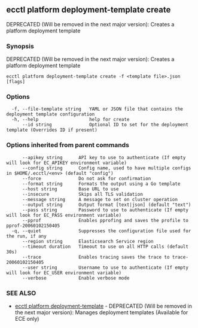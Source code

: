 ## ecctl platform deployment-template create

DEPRECATED (Will be removed in the next major version): Creates a platform deployment template

### Synopsis

DEPRECATED (Will be removed in the next major version): Creates a platform deployment template

```
ecctl platform deployment-template create -f <template file>.json [flags]
```

### Options

```
  -f, --file-template string   YAML or JSON file that contains the deployment template configuration
  -h, --help                   help for create
      --id string              Optional ID to set for the deployment template (Overrides ID if present)
```

### Options inherited from parent commands

```
      --apikey string      API key to use to authenticate (If empty will look for EC_APIKEY environment variable)
      --config string      Config name, used to have multiple configs in $HOME/.ecctl/<env> (default "config")
      --force              Do not ask for confirmation
      --format string      Formats the output using a Go template
      --host string        Base URL to use
      --insecure           Skips all TLS validation
      --message string     A message to set on cluster operation
      --output string      Output format [text|json] (default "text")
      --pass string        Password to use to authenticate (If empty will look for EC_PASS environment variable)
      --pprof              Enables pprofing and saves the profile to pprof-20060102150405
  -q, --quiet              Suppresses the configuration file used for the run, if any
      --region string      Elasticsearch Service region
      --timeout duration   Timeout to use on all HTTP calls (default 30s)
      --trace              Enables tracing saves the trace to trace-20060102150405
      --user string        Username to use to authenticate (If empty will look for EC_USER environment variable)
      --verbose            Enable verbose mode
```

### SEE ALSO

* [ecctl platform deployment-template](ecctl_platform_deployment-template.md)	 - DEPRECATED (Will be removed in the next major version): Manages deployment templates (Available for ECE only)

